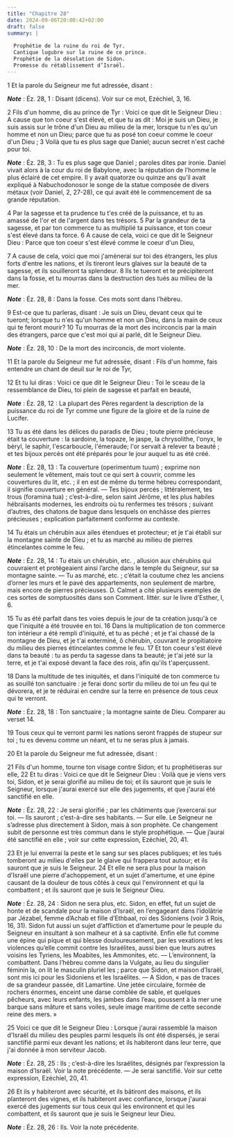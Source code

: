```yaml
---
title: "Chapitre 28"
date: 2024-09-06T20:00:42+02:00
draft: false
summary: |
  
  Prophétie de la ruine du roi de Tyr.
  Cantique lugubre sur la ruine de ce prince.
  Prophétie de la désolation de Sidon.
  Promesse du rétablissement d’Israël.
---
```



1 Et la parole du Seigneur me fut adressée, disant :

***Note*** :  Éz. 28, 1 : Disant (dicens). Voir sur ce mot, Ezéchiel, 3, 16.


2 Fils d'un homme, dis au prince de Tyr : Voici ce que dit le Seigneur Dieu : A cause que ton coeur s'est élevé, et que tu as dit : Moi je suis un Dieu, je suis assis sur le trône d'un Dieu au milieu de la mer, lorsque tu n'es qu'un homme et non un Dieu; parce que tu as posé ton coeur comme le coeur d'un Dieu ; 3 Voilà que tu es plus sage que Daniel; aucun secret n'est caché pour toi.

***Note*** :  Éz. 28, 3 : Tu es plus sage que Daniel ; paroles dites par ironie. Daniel vivait alors à la cour du roi de Babylone, avec la réputation de l’homme le plus éclairé de cet empire. Il y avait quatorze ou quinze ans qu’il avait expliqué à Nabuchodonosor le songe de la statue composée de divers métaux (voir Daniel, 2, 27-28), ce qui avait été le commencement de sa grande réputation.

4 Par la sagesse et ta prudence tu t'es créé de la puissance, et tu as amassé de l'or et de l'argent dans tes trésors. 5 Par la grandeur de ta sagesse, et par ton commerce tu as multiplié ta puissance, et ton coeur s'est élevé dans ta force. 6 A cause de cela, voici ce que dit le Seigneur Dieu : Parce que ton coeur s'est élevé comme le coeur d'un Dieu,


7 A cause de cela, voici que moi j'amènerai sur toi des étrangers, les plus forts d'entre les nations, et ils tireront leurs glaives sur la beauté de ta sagesse, et ils souilleront ta splendeur. 8 Ils te tueront et te précipiteront dans la fosse, et tu mourras dans la destruction des tués au milieu de la mer.

***Note*** :  Éz. 28, 8 : Dans la fosse. Ces mots sont dans l’hébreu.

9 Est-ce que tu parleras, disant : Je suis un Dieu, devant ceux qui te tueront; lorsque tu n'es qu'un homme et non un Dieu, dans la main de ceux qui te feront mourir? 10 Tu mourras de la mort des incirconcis par la main des étrangers, parce que c'est moi qui ai parlé, dit le Seigneur Dieu.

***Note*** :  Éz. 28, 10 : De la mort des incirconcis, de mort violente.


11 Et la parole du Seigneur me fut adressée, disant : Fils d'un homme, fais entendre un chant de deuil sur le roi de Tyr,


12 Et tu lui diras : Voici ce que dit le Seigneur Dieu : Toi le sceau de la ressemblance de Dieu, toi plein de sagesse et parfait en beauté,

***Note*** :  Éz. 28, 12 : La plupart des Pères regardent la description de la puissance du roi de Tyr comme une figure de la gloire et de la ruine de Lucifer.

13 Tu as été dans les délices du paradis de Dieu ; toute pierre précieuse était ta couverture : la sardoine, la topaze, le jaspe, la chrysolithe, l'onyx, le béryl, le saphir, l'escarboucle, l'émeraude; l'or servait à relever ta beauté ; et tes bijoux percés ont été préparés pour le jour auquel tu as été créé.

***Note*** :  Éz. 28, 13 : Ta couverture (operimentum tuum) ; exprime non seulement le vêtement, mais tout ce qui sert à couvrir, comme les couvertures du lit, etc. ; il en est de même du terme hébreu correspondant, il signifie couverture en général. ― Tes bijoux percés ; littéralement, tes trous (foramina tua) ; c’est-à-dire, selon saint Jérôme, et les plus habiles hébraïsants modernes, les endroits où tu renfermes tes trésors ; suivant d’autres, des chatons de bague dans lesquels on enchâsse des pierres précieuses ; explication parfaitement conforme au contexte.

14 Tu étais un chérubin aux ailes étendues et protecteur; et je t'ai établi sur la montagne sainte de Dieu ; et tu as marché au milieu de pierres étincelantes comme le feu.

***Note*** :  Éz. 28, 14 : Tu étais un chérubin, etc. , allusion aux chérubins qui couvraient et protégeaient ainsi l’arche dans le temple du Seigneur, sur sa montagne sainte. ― Tu as marché, etc. ; c’était la coutume chez les anciens d’orner les murs et le pavé des appartements, non seulement de marbre, mais encore de pierres précieuses. D. Calmet a cité plusieurs exemples de ces sortes de somptuosités dans son Comment. littér. sur le livre d’Esther, I, 6.


15 Tu as été parfait dans tes voies depuis le jour de ta création jusqu'à ce que l'iniquité a été trouvée en toi. 16 Dans la multiplication de ton commerce ton intérieur a été rempli d'iniquité, et tu as péché ; et je t'ai chassé de la montagne de Dieu, et je t'ai exterminé, ô chérubin, couvrant le propitiatoire du milieu des pierres étincelantes comme le feu. 17 Et ton coeur s'est élevé dans ta beauté : tu as perdu ta sagesse dans ta beauté; je t'ai jeté sur la terre, et je t'ai exposé devant la face des rois, afin qu'ils t'aperçussent.


18 Dans la multitude de tes iniquités, et dans l'iniquité de ton commerce tu as souillé ton sanctuaire : je ferai donc sortir du milieu de toi un feu qui te dévorera, et je te réduirai en cendre sur la terre en présence de tous ceux qui te verront.

***Note*** :  Éz. 28, 18 : Ton sanctuaire ; la montagne sainte de Dieu. Comparer au verset 14.

19 Tous ceux qui te verront parmi les nations seront frappés de stupeur sur toi ; tu es devenu comme un néant, et tu ne seras plus à jamais.


20 Et la parole du Seigneur me fut adressée, disant :


21 Fils d'un homme, tourne ton visage contre Sidon; et tu prophétiseras sur elle, 22 Et tu diras : Voici ce que dit le Seigneur Dieu : Voilà que je viens vers toi, Sidon, et je serai glorifié au milieu de toi; et ils sauront que je suis le Seigneur, lorsque j'aurai exercé sur elle des jugements, et que j'aurai été sanctifié en elle.

***Note*** :  Éz. 28, 22 : Je serai glorifié ; par les châtiments que j’exercerai sur toi. ― Ils sauront ; c’est-à-dire ses habitants. ― Sur elle. Le Seigneur ne s’adresse plus directement à Sidon, mais à son prophète. Ce changement subit de personne est très commun dans le style prophétique. ― Que j’aurai été sanctifié en elle ; voir sur cette expression, Ezéchiel, 20, 41.


23 Et je lui enverrai la peste et le sang sur ses places publiques; et les tués tomberont au milieu d'elles par le glaive qui frappera tout autour; et ils sauront que je suis le Seigneur. 24 Et elle ne sera plus pour la maison d'Israël une pierre d'achoppement, et un sujet d'amertume, et une épine causant de la douleur de tous côtés à ceux qui l'environnent et qui la combattent ; et ils sauront que je suis le Seigneur Dieu.

***Note*** :  Éz. 28, 24 : Sidon ne sera plus, etc. Sidon, en effet, fut un sujet de honte et de scandale pour la maison d’Israël, en l’engageant dans l’idolâtrie par Jézabel, femme d’Achab et fille d’Ethbaal, roi des Sidoniens (voir 3 Rois, 16, 31). Sidon fut aussi un sujet d’affliction et d’amertume pour le peuple du Seigneur en insultant à son malheur et à sa captivité. Enfin elle fut comme une épine qui pique et qui blesse douloureusement, par les vexations et les violences qu’elle commit contre les Israélites, aussi bien que leurs autres voisins les Tyriens, les Moabites, les Ammonites, etc. ― L’environnent, la combattent. Dans l’hébreu comme dans la Vulgate, au lieu du singulier féminin la, on lit le masculin pluriel les ; parce que Sidon, et maison d’Israël, sont mis ici pour les Sidoniens et les Israélites. ― A Sidon, « pas de traces de sa grandeur passée, dit Lamartine. Une jetée circulaire, formée de rochers énormes, enceint une darse comblée de sable, et quelques pêcheurs, avec leurs enfants, les jambes
dans l’eau, poussent à la mer une barque sans mâture et sans voiles, seule image maritime de cette seconde reine des mers. »


25 Voici ce que dit le Seigneur Dieu : Lorsque j'aurai rassemblé la maison d'Israël du milieu des peuples parmi lesquels ils ont été dispersés, je serai sanctifié parmi eux devant les nations; et ils habiteront dans leur terre, que j'ai donnée à mon serviteur Jacob.

***Note*** :  Éz. 28, 25 : Ils ; c’est-à-dire les Israélites, désignés par l’expression la maison d’Israël. Voir la note précédente. ― Je serai sanctifié. Voir sur cette expression, Ezéchiel, 20, 41.

26 Et ils y habiteront avec sécurité, et ils bâtiront des maisons, et ils planteront des vignes, et ils habiteront avec confiance, lorsque j'aurai exercé des jugements sur tous ceux qui les environnent et qui les combattent, et ils sauront que je suis le Seigneur leur Dieu.

***Note*** :  Éz. 28, 26 : Ils. Voir la note précédente.

